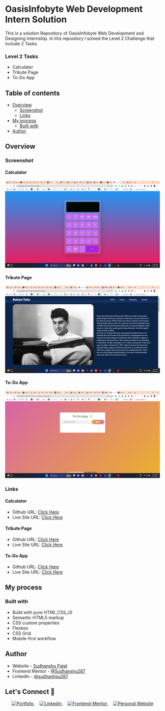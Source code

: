 # OasisInfobyte Web Development Intern Solution 

This is a solution Repository of OasisInfobyte Web Development and Designing Internship. 
In this repository I solved the Level 2 Challenge that include 2 Tasks.

###  Level 2 Tasks
- Calculator
- Tribute Page
- To-Do App

## Table of contents

- [Overview](#overview)
  - [Screenshot](#screenshot)
  - [Links](#links)
- [My process](#my-process)
  - [Built with](#built-with)
- [Author](#author)

## Overview

### Screenshot

#### Calculator
![Calculator Preview](https://github.com/sudhanshu287/webdev-intern-OIBSIP/blob/main/Task-1(Calculator)/assets/img/calculator-preview.png)

#### Tribute Page
![Tribute Page Preview](https://github.com/sudhanshu287/webdev-intern-OIBSIP/blob/main/Task-2(Tribute-Page)/assets/img/tribute-page-preview.png)

#### To-Do App
![To-Do Preview](https://github.com/sudhanshu287/webdev-intern-OIBSIP/blob/main/Task-3(To-Do-WebApp)/assets/img/to-do-app-preview.png)


### Links

#### Calculator
- Github URL: [Click Here](https://github.com/sudhanshu287/webdev-intern-OIBSIP/tree/main/Task-1(Calculator))
- Live Site URL: [Click Here](https://webdev-intern-oibsip.vercel.app/)

#### Tribute Page
- Github URL: [Click Here](https://github.com/sudhanshu287/webdev-intern-OIBSIP/tree/main/Task-2(Tribute-Page))
- Live Site URL: [Click Here](https://webdev-intern-oibsip-project2.vercel.app/)

#### To-Do App
- Github URL: [Click Here](https://github.com/sudhanshu287/webdev-intern-OIBSIP/tree/main/Task-3(To-Do-WebApp))
- Live Site URL: [Click Here](https://webdev-intern-oibsip-task-3.vercel.app/)



## My process

### Built with

- Build with pure HTML,CSS,JS
- Semantic HTML5 markup
- CSS custom properties
- Flexbox
- CSS Grid
- Mobile-first workflow



## Author

- Website - [Sudhanshu Patel](https://www.your-site.com)
- Frontend Mentor - [@Sudhanshu287](https://www.frontendmentor.io/profile/yourusername)
- LinkedIn - [@sudhanhsu287](https://linkedin.com/in/sudhanshu287/)



## **Let's Connect 👋**

<div align=center>

  <a href="https://sudhanshupatel.vercel.app/" target="_blank">
    <img src="https://img.shields.io/badge/my_portfolio-000?style=for-the-badge&logo=ko-fi&logoColor=white" alt=Portfolio>
  </a>&nbsp;&nbsp;&nbsp;
  <a href="https://linkedin.com/in/sudhanshu287" target="_blank">
    <img src="https://img.shields.io/badge/linkedin%20Profile-%2300acee.svg?color=405DE6&style=for-the-badge&logo=linkedin&logoColor=white" alt=Linkedin>
  </a>&nbsp;&nbsp;&nbsp;

  <a href="https://www.frontendmentor.io/profile/sudhanshu287" target="_blank">
    <img src="https://img.shields.io/badge/FEM%20Profile-f8f9f8?style=for-the-badge&logo=Frontend-Mentor&logoColor=black" alt="Frontend-Mentor">
  </a> &nbsp;&nbsp;&nbsp;

  <a href="https://www.github.com/sudhanshu287/" target="_blank">
    <img src="https://img.shields.io/badge/Github%20Profile-131313?style=for-the-badge&logo=github&logoColor=white" alt="Personal Website">
  </a>

</div>